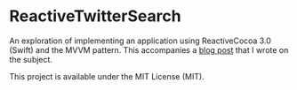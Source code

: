 # ReactiveTwitterSearch

An exploration of implementing an application using ReactiveCocoa 3.0 (Swift) and the MVVM pattern. This accompanies a [blog post](http://blog.scottlogic.com/2015/05/15/mvvm-reactive-cocoa-3.html) that I wrote on the subject.

This project is available under the MIT License (MIT).
